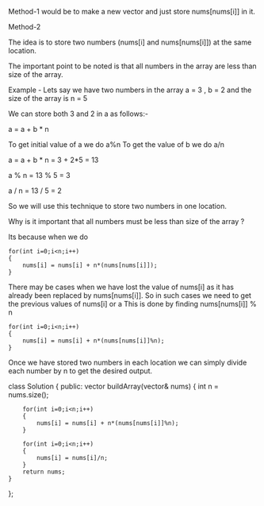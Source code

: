 Method-1 
would be to make a new vector and just store nums[nums[i]] in it.

Method-2

The idea is to store two numbers (nums[i] and nums[nums[i]]) at the same location.

The important point to be noted is that all numbers in the array are less than size of the array.

Example - Lets say we have two numbers in the array a = 3 , b = 2 and the size of the array is n = 5

We can store both 3 and 2 in a as follows:-

a = a + b * n

To get initial value of a we do a%n
To get the value of b we do a/n

a = a + b * n = 3 + 2*5 = 13

a % n = 13 % 5 = 3

a / n = 13 / 5 = 2

So we will use this technique to store two numbers in one location.

Why is it important that all numbers must be less than size of the array ?

Its because when we do

    for(int i=0;i<n;i++)
    {
        nums[i] = nums[i] + n*(nums[nums[i]]);
    }
There may be cases when we have lost the value of nums[i] as it has already been replaced by nums[nums[i]].
So in such cases we need to get the previous values of nums[i] or a
This is done by finding nums[nums[i]] % n

    for(int i=0;i<n;i++)
    {
        nums[i] = nums[i] + n*(nums[nums[i]]%n);
    }
Once we have stored two numbers in each location we can simply divide each number by n to get the desired output.

class Solution {
public:
	vector<int> buildArray(vector<int>& nums) 
	{
		int n = nums.size();

		for(int i=0;i<n;i++)
		{
			nums[i] = nums[i] + n*(nums[nums[i]]%n);
		}

		for(int i=0;i<n;i++)
		{
			nums[i] = nums[i]/n;
		}
		return nums;
	}
};
